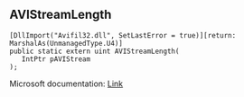 ## AVIStreamLength

```
[DllImport("Avifil32.dll", SetLastError = true)][return: MarshalAs(UnmanagedType.U4)]
public static extern uint AVIStreamLength(
   IntPtr pAVIStream
);
```

Microsoft documentation: [Link](https://docs.microsoft.com/en-us/windows/win32/api/vfw/nf-vfw-avistreamlength)
